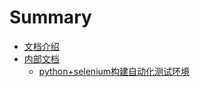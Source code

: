 # Summary

* [文档介绍](README.md)
* [内部文档](inwhileWiki/README.md)
    * [python+selenium构建自动化测试环境](inwhileWiki/python+selenium构建自动化测试环境.md)


